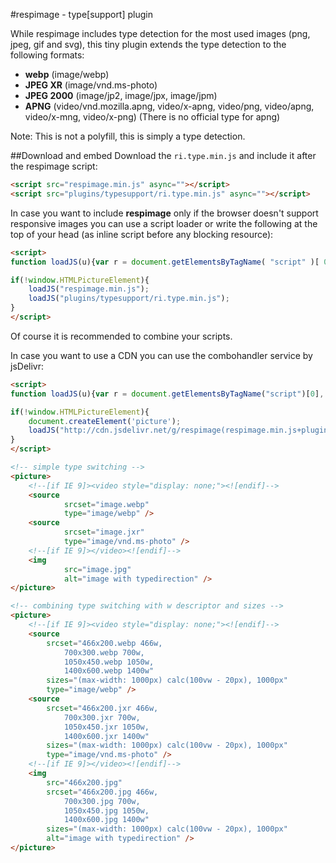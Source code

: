 #respimage - type[support] plugin

While respimage includes type detection for the most used images (png, jpeg, gif and svg), this tiny plugin extends the type detection to the following formats:

* **webp** (image/webp)
* **JPEG XR** (image/vnd.ms-photo)
* **JPEG 2000** (image/jp2, image/jpx, image/jpm)
* **APNG** (video/vnd.mozilla.apng, video/x-apng, video/png, video/apng, video/x-mng, video/x-png) (There is no official type for apng)

Note: This is not a polyfill, this is simply a type detection.

##Download and embed
Download the ``ri.type.min.js`` and include it after the respimage script:

```html
<script src="respimage.min.js" async=""></script>
<script src="plugins/typesupport/ri.type.min.js" async=""></script>
```

In case you want to include **respimage** only if the browser doesn't support responsive images you can use a script loader or write the following at the top of your head (as inline script before any blocking resource):

```html
<script>
function loadJS(u){var r = document.getElementsByTagName( "script" )[ 0 ], s = document.createElement( "script" );s.src = u;r.parentNode.insertBefore( s, r );}

if(!window.HTMLPictureElement){
	loadJS("respimage.min.js");
	loadJS("plugins/typesupport/ri.type.min.js");
}
</script>
```

Of course it is recommended to combine your scripts.

In case you want to use a CDN you can use the combohandler service by jsDelivr:

```html
<script>
function loadJS(u){var r = document.getElementsByTagName("script")[0], s = document.createElement("script");s.src = u;r.parentNode.insertBefore( s, r );}

if(!window.HTMLPictureElement){
	document.createElement('picture');
	loadJS("http://cdn.jsdelivr.net/g/respimage(respimage.min.js+plugins/typesupport/ri.type.min.js)");
}
</script>
```

```html
<!-- simple type switching -->
<picture>
    <!--[if IE 9]><video style="display: none;"><![endif]-->
    <source
            srcset="image.webp"
            type="image/webp" />
    <source
            srcset="image.jxr"
            type="image/vnd.ms-photo" />
    <!--[if IE 9]></video><![endif]-->
    <img
            src="image.jpg"
            alt="image with typedirection" />
</picture>

<!-- combining type switching with w descriptor and sizes -->
<picture>
    <!--[if IE 9]><video style="display: none;"><![endif]-->
    <source
        srcset="466x200.webp 466w,
        	700x300.webp 700w,
        	1050x450.webp 1050w,
        	1400x600.webp 1400w"
        sizes="(max-width: 1000px) calc(100vw - 20px), 1000px"
        type="image/webp" />
    <source
        srcset="466x200.jxr 466w,
        	700x300.jxr 700w,
        	1050x450.jxr 1050w,
        	1400x600.jxr 1400w"
        sizes="(max-width: 1000px) calc(100vw - 20px), 1000px"
        type="image/vnd.ms-photo" />
    <!--[if IE 9]></video><![endif]-->
    <img
        src="466x200.jpg"
        srcset="466x200.jpg 466w,
        	700x300.jpg 700w,
        	1050x450.jpg 1050w,
        	1400x600.jpg 1400w"
        sizes="(max-width: 1000px) calc(100vw - 20px), 1000px"
        alt="image with typedirection" />
</picture>
```
